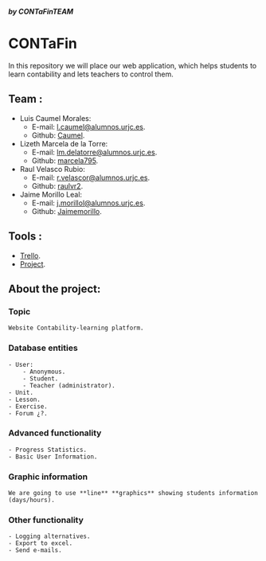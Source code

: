 ***by CONTaFinTEAM***
# CONTaFin
In this repository we will place our web application, which helps students to learn contability and lets teachers to control them.

## Team : 
- Luis Caumel Morales:
	- E-mail: l.caumel@alumnos.urjc.es.
	- Github: [Caumel](https://github.com/Caumel).
- Lizeth Marcela de la Torre:
	- E-mail: lm.delatorre@alumnos.urjc.es.
	- Github: [marcela795](https://github.com/marcela795).
- Raul Velasco Rubio:
	- E-mail: r.velascor@alumnos.urjc.es.
	- Github: [raulvr2](https://github.com/raulvr2).
- Jaime Morillo Leal:
	- E-mail: j.morillol@alumnos.urjc.es.
	- Github: [Jaimemorillo](https://github.com/Jaimemorillo).

## Tools :
- [Trello](https://trello.com/b/4dZpQcvA/desarrollo-de-aplicaciones-web).
- [Project](https://github.com/Caumel/DAW-G11-2018).

## About the project:

### Topic
	Website Contability-learning platform.
### Database entities
	- User:
		- Anonymous.
		- Student.
		- Teacher (administrator).
	- Unit.
	- Lesson.
	- Exercise.
	- Forum ¿?.
### Advanced functionality
	- Progress Statistics.
	- Basic User Information.
### Graphic information
	We are going to use **line** **graphics** showing students information (days/hours).
### Other functionality
	- Logging alternatives.
	- Export to excel.
	- Send e-mails.





